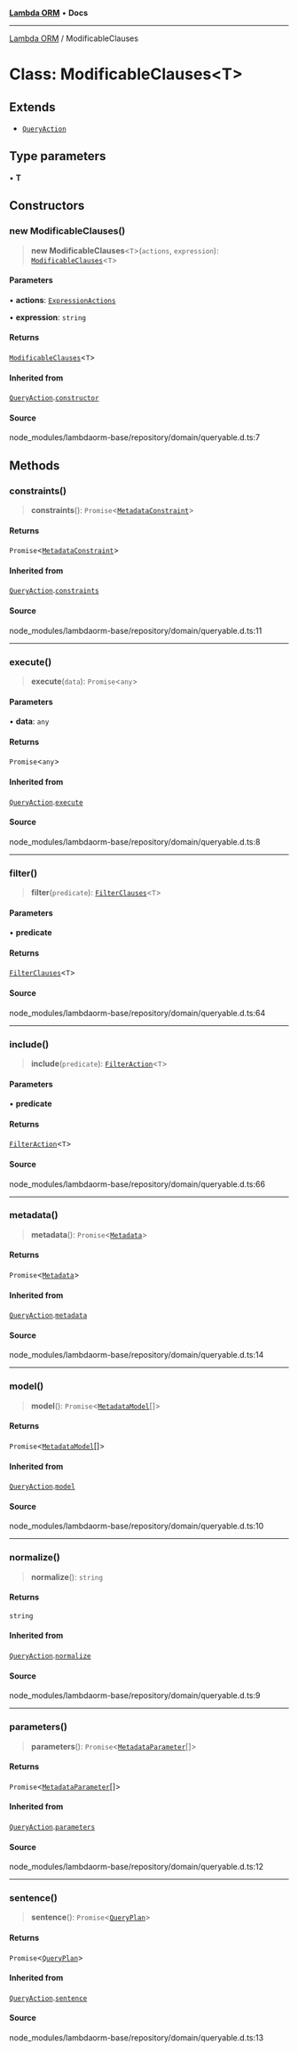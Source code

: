 [**Lambda ORM**](../README.md) • **Docs**

***

[Lambda ORM](../README.md) / ModificableClauses

# Class: ModificableClauses\<T\>

## Extends

- [`QueryAction`](QueryAction.md)

## Type parameters

• **T**

## Constructors

### new ModificableClauses()

> **new ModificableClauses**\<`T`\>(`actions`, `expression`): [`ModificableClauses`](ModificableClauses.md)\<`T`\>

#### Parameters

• **actions**: [`ExpressionActions`](../interfaces/ExpressionActions.md)

• **expression**: `string`

#### Returns

[`ModificableClauses`](ModificableClauses.md)\<`T`\>

#### Inherited from

[`QueryAction`](QueryAction.md).[`constructor`](QueryAction.md#constructors)

#### Source

node\_modules/lambdaorm-base/repository/domain/queryable.d.ts:7

## Methods

### constraints()

> **constraints**(): `Promise`\<[`MetadataConstraint`](../interfaces/MetadataConstraint.md)\>

#### Returns

`Promise`\<[`MetadataConstraint`](../interfaces/MetadataConstraint.md)\>

#### Inherited from

[`QueryAction`](QueryAction.md).[`constraints`](QueryAction.md#constraints)

#### Source

node\_modules/lambdaorm-base/repository/domain/queryable.d.ts:11

***

### execute()

> **execute**(`data`): `Promise`\<`any`\>

#### Parameters

• **data**: `any`

#### Returns

`Promise`\<`any`\>

#### Inherited from

[`QueryAction`](QueryAction.md).[`execute`](QueryAction.md#execute)

#### Source

node\_modules/lambdaorm-base/repository/domain/queryable.d.ts:8

***

### filter()

> **filter**(`predicate`): [`FilterClauses`](FilterClauses.md)\<`T`\>

#### Parameters

• **predicate**

#### Returns

[`FilterClauses`](FilterClauses.md)\<`T`\>

#### Source

node\_modules/lambdaorm-base/repository/domain/queryable.d.ts:64

***

### include()

> **include**(`predicate`): [`FilterAction`](FilterAction.md)\<`T`\>

#### Parameters

• **predicate**

#### Returns

[`FilterAction`](FilterAction.md)\<`T`\>

#### Source

node\_modules/lambdaorm-base/repository/domain/queryable.d.ts:66

***

### metadata()

> **metadata**(): `Promise`\<[`Metadata`](../interfaces/Metadata.md)\>

#### Returns

`Promise`\<[`Metadata`](../interfaces/Metadata.md)\>

#### Inherited from

[`QueryAction`](QueryAction.md).[`metadata`](QueryAction.md#metadata)

#### Source

node\_modules/lambdaorm-base/repository/domain/queryable.d.ts:14

***

### model()

> **model**(): `Promise`\<[`MetadataModel`](../interfaces/MetadataModel.md)[]\>

#### Returns

`Promise`\<[`MetadataModel`](../interfaces/MetadataModel.md)[]\>

#### Inherited from

[`QueryAction`](QueryAction.md).[`model`](QueryAction.md#model)

#### Source

node\_modules/lambdaorm-base/repository/domain/queryable.d.ts:10

***

### normalize()

> **normalize**(): `string`

#### Returns

`string`

#### Inherited from

[`QueryAction`](QueryAction.md).[`normalize`](QueryAction.md#normalize)

#### Source

node\_modules/lambdaorm-base/repository/domain/queryable.d.ts:9

***

### parameters()

> **parameters**(): `Promise`\<[`MetadataParameter`](../interfaces/MetadataParameter.md)[]\>

#### Returns

`Promise`\<[`MetadataParameter`](../interfaces/MetadataParameter.md)[]\>

#### Inherited from

[`QueryAction`](QueryAction.md).[`parameters`](QueryAction.md#parameters)

#### Source

node\_modules/lambdaorm-base/repository/domain/queryable.d.ts:12

***

### sentence()

> **sentence**(): `Promise`\<[`QueryPlan`](../interfaces/QueryPlan.md)\>

#### Returns

`Promise`\<[`QueryPlan`](../interfaces/QueryPlan.md)\>

#### Inherited from

[`QueryAction`](QueryAction.md).[`sentence`](QueryAction.md#sentence)

#### Source

node\_modules/lambdaorm-base/repository/domain/queryable.d.ts:13
